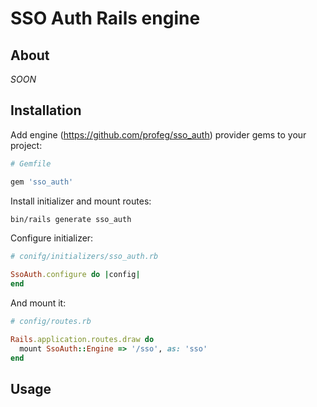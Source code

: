 # SSO Auth Rails engine

## About

*SOON*

## Installation

Add engine (https://github.com/profeg/sso_auth) provider gems to your project:

```ruby
# Gemfile

gem 'sso_auth'
```

Install initializer and mount routes:

```bash
bin/rails generate sso_auth
```

Configure initializer:

```ruby
# conifg/initializers/sso_auth.rb

SsoAuth.configure do |config|
end
```

And mount it:

```ruby
# config/routes.rb

Rails.application.routes.draw do
  mount SsoAuth::Engine => '/sso', as: 'sso'
end
```

## Usage

